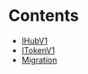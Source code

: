 

# Contents
- [IHubV1](IHub.sol/interface.IHubV1.md)
- [ITokenV1](IToken.sol/interface.ITokenV1.md)
- [Migration](Migration.sol/contract.Migration.md)
